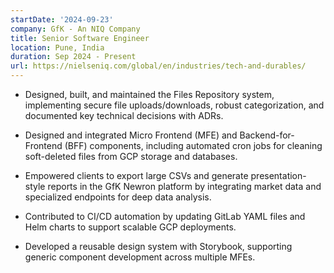 ```yaml
---
startDate: '2024-09-23'
company: GfK - An NIQ Company
title: Senior Software Engineer
location: Pune, India
duration: Sep 2024 - Present
url: https://nielseniq.com/global/en/industries/tech-and-durables/
---
```


- Designed, built, and maintained the Files Repository system, implementing secure file uploads/downloads, robust categorization, and documented key technical decisions with ADRs.

- Designed and integrated Micro Frontend (MFE) and Backend-for-Frontend (BFF) components, including automated cron jobs for cleaning soft-deleted files from GCP storage and databases.

- Empowered clients to export large CSVs and generate presentation-style reports in the GfK Newron platform by integrating market data and specialized endpoints for deep data analysis.

- Contributed to CI/CD automation by updating GitLab YAML files and Helm charts to support scalable GCP deployments.

- Developed a reusable design system with Storybook, supporting generic component development across multiple MFEs.
